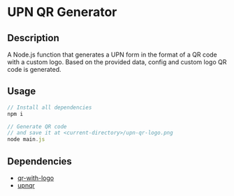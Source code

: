 # UPN QR Generator

## Description

A Node.js function that generates a UPN form in the format of a QR code with a custom logo.
Based on the provided data, config and custom logo QR code is generated.

## Usage

```javascript
// Install all dependencies
npm i

// Generate QR code
// and save it at <current-directory>/upn-qr-logo.png
node main.js
```

## Dependencies

- [qr-with-logo](https://www.npmjs.com/package/qr-with-logo)
- [upnqr](https://www.npmjs.com/package/upnqr)
